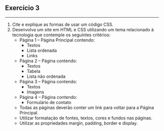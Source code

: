
## Exercício 3

---

1. Cite e explique as formas de usar um código CSS.
2. Desenvolva um site em HTML e CSS utilizando um tema relacionado à tecnologia que contemple os seguintes critérios:
    - Página 1 – Página Principal contendo:
        - Textos
        - Lista ordenada
        - Links
    - Página 2 – Página contendo:
        - Textos
        - Tabela
        - Lista não ordenada
    - Página 3 – Página contendo:
        - Textos
        - Imagens
    - Página 4 – Página contendo:
        - Formulário de contato
    - Todas as páginas deverão conter um link para voltar para a Página Principal.
    - Utilizar formatação de fontes, textos, cores e fundos nas páginas.
    - Utilizar as propriedades margin, padding, border e display.
